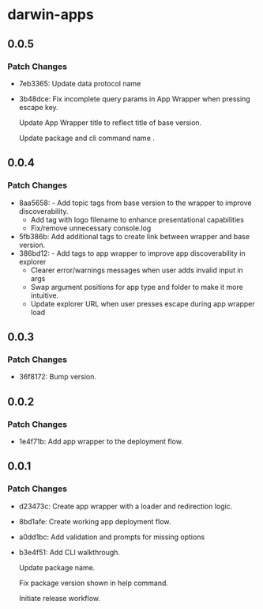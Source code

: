 # darwin-apps

## 0.0.5

### Patch Changes

- 7eb3365: Update data protocol name
- 3b48dce: Fix incomplete query params in App Wrapper when pressing escape key.

  Update App Wrapper title to reflect title of base version.

  Update package and cli command name .

## 0.0.4

### Patch Changes

- 8aa5658: - Add topic tags from base version to the wrapper to improve discoverability.
  - Add tag with logo filename to enhance presentational capabilities
  - Fix/remove unnecessary console.log
- 5fb386b: Add additional tags to create link between wrapper and base version.
- 386bd12: - Add tags to app wrapper to improve app discoverability in explorer
  - Clearer error/warnings messages when user adds invalid input in args
  - Swap argument positions for app type and folder to make it more intuitive.
  - Update explorer URL when user presses escape during app wrapper load

## 0.0.3

### Patch Changes

- 36f8172: Bump version.

## 0.0.2

### Patch Changes

- 1e4f71b: Add app wrapper to the deployment flow.

## 0.0.1

### Patch Changes

- d23473c: Create app wrapper with a loader and redirection logic.
- 8bd1afe: Create working app deployment flow.
- a0dd1bc: Add validation and prompts for missing options
- b3e4f51: Add CLI walkthrough.

  Update package name.

  Fix package version shown in help command.

  Initiate release workflow.
